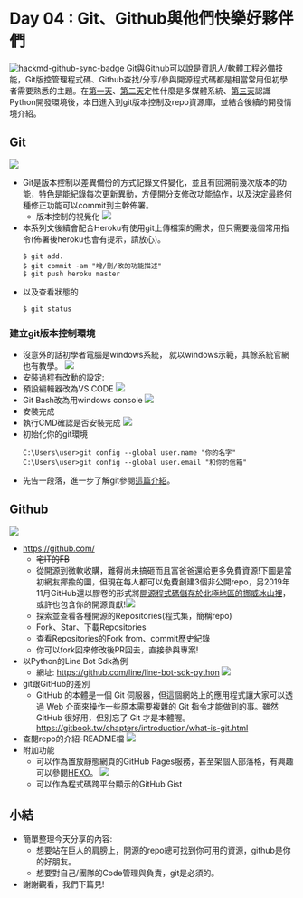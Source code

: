 # Day 04 : Git、Github與他們快樂好夥伴們



[![hackmd-github-sync-badge](https://hackmd.io/_MRGny89Rmi-DgjU820Yfw/badge)](https://hackmd.io/_MRGny89Rmi-DgjU820Yfw)
Git與Github可以說是資訊人/軟體工程必備技能，Git版控管理程式碼、Github查找/分享/參與開源程式碼都是相當常用但初學者需要熟悉的主題。在[第一天](https://ithelp.ithome.com.tw/articles/10233234)、[第二天](https://ithelp.ithome.com.tw/articles/10233252)定性什麼是多媒體系統、[第三天](https://ithelp.ithome.com.tw/articles/10233530)認識Python開發環境後，本日進入到git版本控制及repo資源庫，並結合後續的開發情境介紹。

## Git
![](https://i.imgur.com/jJZtXEJ.png)
- Git是版本控制以差異備份的方式記錄文件變化，並且有回溯前幾次版本的功能，特色是能紀錄每次更新異動，方便開分支修改功能協作，以及決定最終何種修正功能可以commit到主幹佈署。
    - 版本控制的視覺化
      ![](https://i.imgur.com/yanKW2S.png)
- 本系列文後續會配合Heroku有使用git上傳檔案的需求，但只需要幾個常用指令(佈署後heroku也會有提示，請放心)。
    ```
    $ git add.
    $ git commit -am "增/刪/改的功能描述"
    $ git push heroku master
    ```
- 以及查看狀態的
    ```
    $ git status
    ```

### 建立git版本控制環境
- 沒意外的話初學者電腦是windows系統， 就以windows示範，其餘系統官網也有教學。
![](https://i.imgur.com/jqxtEvN.png)
- 安裝過程有改動的設定:
 - 預設編輯器改為VS CODE
   ![](https://i.imgur.com/hADHbMG.png)
 - Git Bash改為用windows console
   ![](https://i.imgur.com/aRxjJmu.png)
 - 安裝完成
 - 執行CMD確認是否安裝完成
   ![](https://i.imgur.com/QTvk5dk.png)
 - 初始化你的git環境
    ```shell
    C:\Users\user>git config --global user.name "你的名字"
    C:\Users\user>git config --global user.email "和你的信箱"
    ```
  - 先告一段落，進一步了解git參閱[這篇介紹](https://gitbook.tw/chapters/introduction/what-is-git.html)。

## Github
![](https://i.imgur.com/QZisHEM.png)
- https://github.com/
    - ~~宅IT的FB~~
    - 從開源到微軟收購，難得尚未搞砸而且富爸爸還給更多免費資源!下圖是當初網友揶揄的圖，但現在每人都可以免費創建3個非公開repo，另2019年11月GitHub還以膠卷的形式將[開源程式碼儲存於北極地區的挪威冰山裡](https://www.bnext.com.tw/article/58552/github-arctic-code-vault)，或許也包含你的開源貢獻!![](https://i.imgur.com/Z3LvYWH.png)
    - 探索並查看各種開源的Repositories(程式集，簡稱repo)
    - Fork、Star、下載Repositories
    - 查看Repositories的Fork from、commit歷史紀錄
    - 你可以fork回來修改後PR回去，直接參與專案!
- 以Python的Line Bot Sdk為例
    - 網址: https://github.com/line/line-bot-sdk-python
    ![](https://i.imgur.com/U6AYnnf.png)
- git跟GitHub的差別
    - GitHub 的本體是一個 Git 伺服器，但這個網站上的應用程式讓大家可以透過 Web 介面來操作一些原本需要複雜的 Git 指令才能做到的事。雖然 GitHub 很好用，但別忘了 Git 才是本體喔。
https://gitbook.tw/chapters/introduction/what-is-git.html
- 查閱repo的介紹-README檔
  ![](https://i.imgur.com/ixaJw6V.png)
- 附加功能
    - 可以作為置放靜態網頁的GitHub Pages服務，甚至架個人部落格，有興趣可以參閱[HEXO](https://hexo.io/zh-tw/)。
      ![](https://i.imgur.com/9AUsUtY.png)
    - 可以作為程式碼跨平台顯示的GitHub Gist



## 小結
- 簡單整理今天分享的內容:
    - 想要站在巨人的肩膀上，開源的repo總可找到你可用的資源，github是你的好朋友。
    - 想要對自己/團隊的Code管理與負責，git是必須的。
- 謝謝觀看，我們下篇見!
